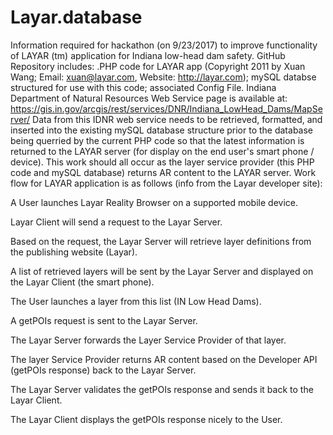 # Layar.database
Information required for hackathon (on 9/23/2017) to improve functionality of LAYAR (tm) application for Indiana low-head dam safety. GitHub Repository includes: .PHP code for LAYAR app (Copyright 2011 by Xuan Wang; Email: xuan@layar.com, Website: http://layar.com); mySQL databse structured for use with this code; associated Config File. 
Indiana Department of Natural Resources Web Service page is available at: https://gis.in.gov/arcgis/rest/services/DNR/Indiana_LowHead_Dams/MapServer/
Data from this IDNR web service needs to be retrieved, formatted, and inserted into the existing mySQL database structure prior to the database being querried by the current PHP code so that the latest information is returned to the LAYAR server (for display on the end user's smart phone / device). This work should all occur as the layer service provider (this PHP code and mySQL database) returns AR content to the LAYAR server. 
Work flow for LAYAR application is as follows (info from the Layar developer site):
  
  A User launches Layar Reality Browser on a supported mobile device. 
  
  Layar Client will send a request to the Layar Server.
  
  Based on the request, the Layar Server will retrieve layer definitions from the publishing website (Layar). 
  
  A list of retrieved layers will be sent by the Layar Server and displayed on the Layar Client (the smart phone).
  
  The User launches a layer from this list (IN Low Head Dams).
  
  A getPOIs request is sent to the Layar Server. 
  
  The Layar Server forwards the Layer Service Provider of that layer.
  
  The layer Service Provider returns AR content based on the Developer API (getPOIs response) back to the Layar Server. 
  
  The Layar Server validates the getPOIs response and sends it back to the Layar Client. 
  
  The Layar Client displays the getPOIs response nicely to the User. 
